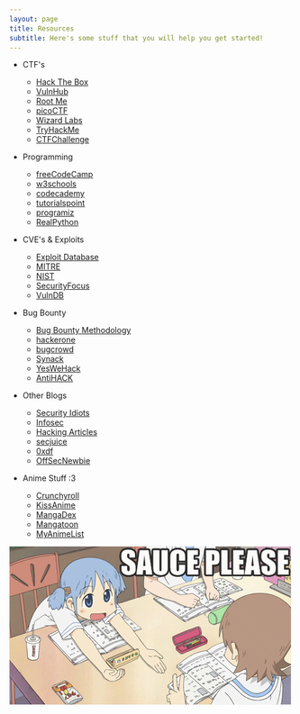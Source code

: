 ```yaml
---
layout: page
title: Resources
subtitle: Here's some stuff that you will help you get started!
---
```


- CTF's
    - [Hack The Box](https://www.hackthebox.eu/)
    - [VulnHub](https://www.vulnhub.com/)
    - [Root Me](https://www.root-me.org)
    - [picoCTF](https://picoctf.com/)
    - [Wizard Labs](https://labs.wizard-security.net/)
    - [TryHackMe](https://tryhackme.com/)
    - [CTFChallenge](https://www.ctfchallenge.co.uk)
    
- Programming
    - [freeCodeCamp](https://www.freecodecamp.org/)
    - [w3schools](https://www.w3schools.com/)
    - [codecademy](https://www.codecademy.com/)
    - [tutorialspoint](https://www.tutorialspoint.com/)
    - [programiz](https://www.programiz.com/)
    - [RealPython](https://realpython.com/)
    
- CVE's & Exploits
    - [Exploit Database](https://www.exploit-db.com/)
    - [MITRE](https://cve.mitre.org/)
    - [NIST](https://nvd.nist.gov/)
    - [SecurityFocus](https://www.securityfocus.com/)
    - [VulnDB](https://vuldb.com/)
    
- Bug Bounty
    - [Bug Bounty Methodology](https://medium.com/bugbountywriteup/bug-bounty-hunting-methodology-toolkit-tips-tricks-blogs-ef6542301c65)
    - [hackerone](https://www.hackerone.com)
    - [bugcrowd](https://www.bugcrowd.com)
    - [Synack](https://www.synack.com/)
    - [YesWeHack](https://www.yeswehack.com/)
    - [AntiHACK](https://www.antihack.me)
    
- Other Blogs
    - [Security Idiots](http://securityidiots.com/)
    - [Infosec](https://resources.infosecinstitute.com/)
    - [Hacking Articles](https://www.hackingarticles.in/)
    - [secjuice](https://www.secjuice.com/)
    - [0xdf](https://0xdf.gitlab.io/)
    - [OffSecNewbie](http://offsecnewbie.com/)
    
- Anime Stuff :3
    - [Crunchyroll](https://www.crunchyroll.com/)
    - [KissAnime](https://kissanime.ru/)
    - [MangaDex](https://mangadex.org/)
    - [Mangatoon](https://mangatoon.mobi/)
    - [MyAnimeList](https://myanimelist.net/)
    
![](/img/sauce-pls.gif)
